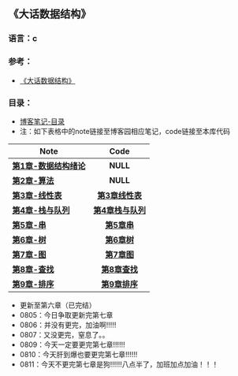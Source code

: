## 《大话数据结构》

### 语言：c

### 参考：
- [《大话数据结构》](https://github.com/anliux/Play-With-Data-Structure/blob/master/docs/%E5%A4%A7%E8%AF%9D%E6%95%B0%E6%8D%AE%E7%BB%93%E6%9E%84.pdf)

### 目录：
- [博客笔记-目录](https://www.cnblogs.com/anliux/p/10802321.html)
- 注：如下表格中的note链接至博客园相应笔记，code链接至本库代码

| Note | Code |
| ------------- | :-------------: |
| __[第1章-数据结构绪论](https://www.cnblogs.com/anliux/p/10824431.html)__ | __NULL__ |
| __[第2章-算法](https://www.cnblogs.com/anliux/p/10831566.html)__ | __NULL__ |
| __[第3章-线性表](https://www.cnblogs.com/anliux/p/10880648.html)__ | __[第3章线性表](https://github.com/anliux/Play-With-Data-Structure/tree/master/src/%E7%AC%AC3%E7%AB%A0%E7%BA%BF%E6%80%A7%E8%A1%A8)__ |
| __[第4章-栈与队列](https://www.cnblogs.com/anliux/p/11224069.html)__ | __[第4章栈与队列](https://github.com/anliux/Play-With-Data-Structure/tree/master/src/%E7%AC%AC4%E7%AB%A0%E6%A0%88%E4%B8%8E%E9%98%9F%E5%88%97)__ |
| __[第5章-串](https://www.cnblogs.com/anliux/p/11251817.html)__ | __[第5章串](https://github.com/anliux/Play-With-Data-Structure/tree/master/src/%E7%AC%AC5%E7%AB%A0%E4%B8%B2)__ |
| __[第6章-树](https://www.cnblogs.com/anliux/p/11262015.html)__ | __[第6章树](https://github.com/anliux/Play-With-Data-Structure/tree/master/src/%E7%AC%AC6%E7%AB%A0%E6%A0%91)__ |
| __[第7章-图](https://www.cnblogs.com/anliux/p/11262222.html)__ | __[第7章图](https://github.com/anliux/Play-With-Data-Structure/tree/master/src/%E7%AC%AC7%E7%AB%A0%E5%9B%BE)__ |
| __[第8章-查找](https://www.cnblogs.com/anliux/p/11280558.html)__ | __[第8章查找](https://github.com/anliux/Play-With-Data-Structure/tree/master/src/%E7%AC%AC8%E7%AB%A0%E6%9F%A5%E6%89%BE)__ |
| __[第9章-排序](https://www.cnblogs.com/anliux/p/11291676.html)__ | __[第9章排序](https://github.com/anliux/Play-With-Data-Structure/tree/master/src/%E7%AC%AC9%E7%AB%A0%E6%8E%92%E5%BA%8F)__ |
 
- 更新至第六章（已完结）
- 0805：今日争取更新完第七章
- 0806：并没有更完，加油啊!!!!!
- 0807：又没更完，窒息了。。
- 0809：今天一定要更完第七章!!!!!!
- 0810：今天肝到爆也要更完第七章!!!!!!
- 0811：今天不更完第七章是狗!!!!!!八点半了，加班加点加油！！！
